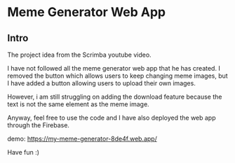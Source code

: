 # Meme Generator Web App

## Intro
The project idea from the Scrimba youtube video.

I have not followed all the meme generator web app that he has created. I removed the button which allows users to keep changing meme images, but I have added a button allowing users to upload their own images.

However, i am still struggling on adding the download feature because the text is not the same element as the meme image.

Anyway, feel free to use the code and I have also deployed the web app through the Firebase.

demo:
https://my-meme-generator-8de4f.web.app/

Have fun :)
